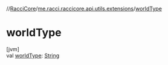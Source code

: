 //[RacciCore](../../index.md)/[me.racci.raccicore.api.utils.extensions](index.md)/[worldType](world-type.md)

# worldType

[jvm]\
val [worldType](world-type.md): [String](https://kotlinlang.org/api/latest/jvm/stdlib/kotlin/-string/index.html)
